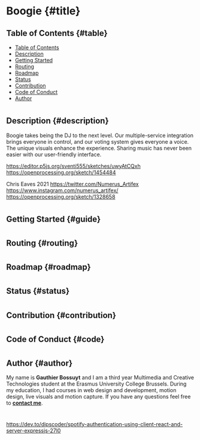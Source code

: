 # Boogie {#title}

## **Table of Contents** {#table}

- [Table of Contents](#table)
- [Description](#description)
- [Getting Started](#guide)
- [Routing](#routing)
- [Roadmap](#roadmap)
- [Status](#status)
- [Contribution](#contribution)
- [Code of Conduct](#code)
- [Author](#author)

#

## **Description** {#description}

Boogie takes being the DJ to the next level. Our multiple-service integration brings everyone in control, and our voting system gives everyone a voice. The unique visuals enhance the experience. Sharing music has never been easier with our user-friendly interface.

https://editor.p5js.org/sventi555/sketches/uwyAtCQxh
https://openprocessing.org/sketch/1454484

Chris Eaves 2021
https://twitter.com/Numerus_Artifex
https://www.instagram.com/numerus_artifex/
https://openprocessing.org/sketch/1328658

#

## **Getting Started** {#guide}

#

## **Routing** {#routing}

#

## **Roadmap** {#roadmap}

#

## **Status** {#status}

#

## **Contribution** {#contribution}

#

## **Code of Conduct** {#code}

#

## **Author** {#author}

My name is **Gauthier Bossuyt** and I am a third year Multimedia and Creative Technologies student at the Erasmus University College Brussels. During my education, I had courses in web design and development, motion design, live visuals and motion capture. If you have any questions feel free to **[contact me](mailto:gauthier.bossuyt@student.ehb.be)**.

#

https://dev.to/dipscoder/spotify-authentication-using-client-react-and-server-expressjs-27l0
